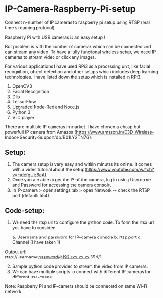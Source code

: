 # IP-Camera-Raspberry-Pi-setup
Connect n-number of IP cameras to raspberry pi setup using RTSP (real time streaming protocol)

Raspberry Pi with USB cameras is an easy setup !

But problem is with the number of cameras which can be connected and can stream any video. To have a fully functional wireless setup, we need IP cameras to stream video or click any images.

For various applications I have used RPi3 as a processing unit, like facial recognition, object detection and other setups which includes deep learning technologies. I have listed down the setup which is installed in RPi3.
1. OpenCV3
2. Facial Recognition
3. Dlib
4. TensorFlow
5. Upgraded Node-Red and Node.js
6. Python 3
7. VLC player

There are multiple IP cameras in market. I have chosen a cheap but powerfull IP camera from Amazon (https://www.amazon.in/D3D-Wireless-Indoor-Security-Support/dp/B01LY2TN7G).

Setup:
--------
1. The camera setup is very easy and within minutes its online. It comes with a video tutorial about the setup(https://www.youtube.com/watch?v=mdefgUis6aA).
2. Once you are able to get the IP of the camera, log in using Username and Password for accessing the camera console.
3. In IP-camera > open settings tab > open Network -- check the RTSP port (default: 554)

Code-setup:
------------
1. We need the rtsp url to configure the python code. To form the rtsp url you have to consider:

    a. Username and password for IP-camera console
    b. rtsp port
    c. Channel (I have taken 1)
    
  Output url:  
  rtsp://username:password@192.xxx.xx.xx:554/1

2. Sample python code provided to stream the video from IP cameras.
3. We can have multiple scripts to connect with different IP cameras for different use-cases.

Note: Raspberry Pi and IP-camera should be connecetd on same Wi-Fi network.

